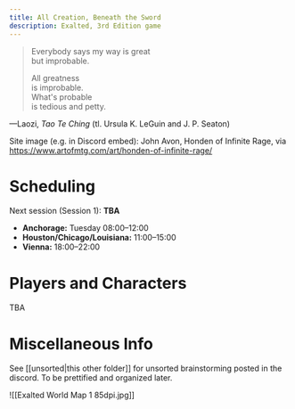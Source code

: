 ```yaml
---
title: All Creation, Beneath the Sword
description: Exalted, 3rd Edition game
---
```

> Everybody says my way is great  
> but improbable.
> 
> All greatness  
> is improbable.  
> What's probable  
> is tedious and petty.

—Laozi, *Tao Te Ching* (tl. Ursula K. LeGuin and J. P. Seaton)

Site image (e.g. in Discord embed): John Avon, Honden of Infinite Rage, via https://www.artofmtg.com/art/honden-of-infinite-rage/

# Scheduling

Next session (Session 1): **TBA**
- **Anchorage:** Tuesday 08:00–12:00
- **Houston/Chicago/Louisiana:** 11:00–15:00
- **Vienna:** 18:00–22:00

# Players and Characters

TBA

# Miscellaneous Info
See [[unsorted|this other folder]] for unsorted brainstorming posted in the discord. To be prettified and organized later.

![[Exalted World Map 1 85dpi.jpg]]